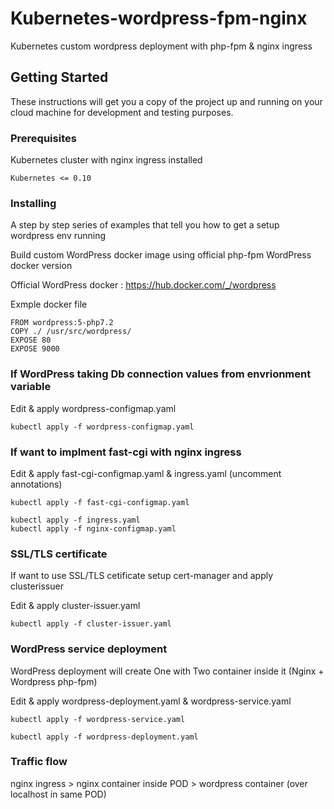 # Kubernetes-wordpress-fpm-nginx
Kubernetes custom wordpress deployment with php-fpm & nginx ingress


## Getting Started

These instructions will get you a copy of the project up and running on your cloud machine for development and testing purposes.


### Prerequisites

Kubernetes cluster with nginx ingress installed

```
Kubernetes <= 0.10

```

### Installing

A step by step series of examples that tell you how to get a setup wordpress env running


Build custom WordPress docker image using official php-fpm WordPress docker version

Official WordPress docker : https://hub.docker.com/_/wordpress

Exmple docker file

```
FROM wordpress:5-php7.2
COPY ./ /usr/src/wordpress/
EXPOSE 80
EXPOSE 9000
```
### If WordPress taking Db connection values from envrionment variable

Edit & apply wordpress-configmap.yaml

```
kubectl apply -f wordpress-configmap.yaml
```

### If want to implment fast-cgi with nginx ingress

Edit & apply fast-cgi-configmap.yaml & ingress.yaml (uncomment annotations)

```
kubectl apply -f fast-cgi-configmap.yaml

kubectl apply -f ingress.yaml
kubectl apply -f nginx-configmap.yaml
```

### SSL/TLS certificate

If want to use SSL/TLS cetificate setup cert-manager and apply clusterissuer

Edit & apply cluster-issuer.yaml

```
kubectl apply -f cluster-issuer.yaml
```

### WordPress service deployment

WordPress deployment will create One with Two container inside it (Nginx + Wordpress php-fpm)

Edit & apply wordpress-deployment.yaml & wordpress-service.yaml

```
kubectl apply -f wordpress-service.yaml

kubectl apply -f wordpress-deployment.yaml
```

### Traffic flow

nginx ingress > nginx container inside POD > wordpress container (over localhost in same POD)
